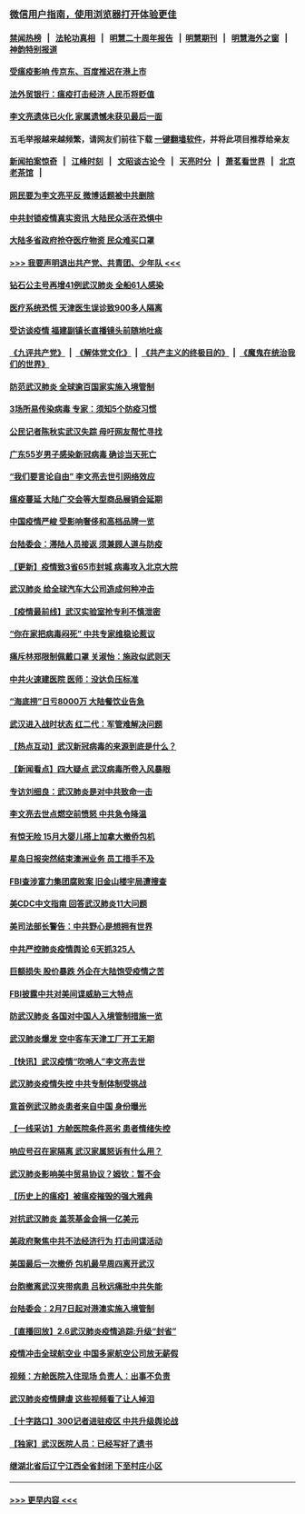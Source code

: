 ### [微信用户指南，使用浏览器打开体验更佳](https://github.com/gfw-breaker/banned-news1/blob/master/indexes/wechat-guide.md?t=0)
#### [禁闻热榜](热点新闻.md?t=0)  &nbsp;&nbsp;|&nbsp;&nbsp; [法轮功真相](https://github.com/gfw-breaker/truth/blob/master/README.md?t=0) &nbsp;&nbsp;|&nbsp;&nbsp; [明慧二十周年报告](https://github.com/gfw-breaker/mh-reports/blob/master/README.md?t=0) &nbsp;&nbsp;|&nbsp;&nbsp;[明慧期刊](https://github.com/gfw-breaker/mh-qikan) &nbsp;&nbsp;|&nbsp;&nbsp; [明慧海外之窗](https://github.com/gfw-breaker/mh-news/blob/master/README.md?t=0) &nbsp;&nbsp;|&nbsp;&nbsp; [神韵特别报道](https://github.com/gfw-breaker/mh-news/blob/master/shenyun.md?t=0)
#### [受瘟疫影响 传京东、百度推迟在港上市](../pages/nsc413/n11851409.md?t=02071956) 
#### [法外贸银行：瘟疫打击经济 人民币将贬值](../pages/nsc413/n11850538.md?t=02071956) 
#### [李文亮遗体已火化 家属遗憾未获见最后一面](../pages/nsc413/n11851128.md?t=02071956) 
#### 五毛举报越来越频繁，请网友们前往下载 [一键翻墙软件](https://github.com/gfw-breaker/ssr-accounts)，并将此项目推荐给亲友
#### [新闻拍案惊奇](https://github.com/gfw-breaker/banned-news1/blob/master/pages/link4.md) &nbsp;&nbsp;|&nbsp;&nbsp; [江峰时刻](https://github.com/gfw-breaker/banned-news1/blob/master/pages/link4.md) &nbsp;&nbsp;|&nbsp;&nbsp; [文昭谈古论今](https://github.com/gfw-breaker/banned-news1/blob/master/pages/link4.md) &nbsp;&nbsp;|&nbsp;&nbsp; [天亮时分](https://github.com/gfw-breaker/banned-news1/blob/master/pages/link4.md) &nbsp;&nbsp;|&nbsp;&nbsp; [萧茗看世界](https://github.com/gfw-breaker/banned-news1/blob/master/pages/link4.md) &nbsp;&nbsp;|&nbsp;&nbsp; [北京老茶馆](https://github.com/gfw-breaker/banned-news1/blob/master/pages/link4.md) &nbsp;&nbsp;|&nbsp;&nbsp; 
#### [网民要为李文亮平反 微博话题被中共删除](../pages/nsc413/n11851177.md?t=02071956) 
#### [中共封锁疫情真实资讯 大陆民众活在恐惧中](../pages/nsc413/n11850699.md?t=02071956) 
#### [大陆多省政府抢夺医疗物资 民众难买口罩](../pages/nsc413/n11851017.md?t=02071956) 
#### [>>> 我要声明退出共产党、共青团、少年队 <<<](https://github.com/begood0513/goodnews/blob/master/quit/letter.md) 
#### [钻石公主号再增41例武汉肺炎 全船61人感染](../pages/nsc413/n11850401.md?t=02071956) 
#### [医疗系统恐慌 天津医生误诊致900多人隔离](../pages/nsc413/n11850609.md?t=02071956) 
#### [受访谈疫情 福建副镇长直播镜头前随地吐痰](../pages/nsc413/n11850758.md?t=02071956) 
#### [《九评共产党》](https://github.com/begood0513/9ping.md/blob/master/README.md) &nbsp;|&nbsp; [《解体党文化》](../../../../jtdwh.md/blob/master/README.md)  &nbsp;|&nbsp; [《共产主义的终极目的》](../../../../gczydzjmd.md/blob/master/README.md) &nbsp;|&nbsp; [《魔鬼在统治我们的世界》](../../../../mgztzwmdsj.md/blob/master/README.md) 
#### [防范武汉肺炎 全球逾百国家实施入境管制](../pages/nsc413/n11850557.md?t=02071956) 
#### [3场所易传染病毒 专家：须知5个防疫习惯](../pages/nsc413/n11849662.md?t=02071956) 
#### [公民记者陈秋实武汉失踪 母吁网友帮忙寻找](../pages/nsc413/n11850638.md?t=02071956) 
#### [广东55岁男子感染新冠病毒 确诊当天死亡](../pages/nsc413/n11850590.md?t=02071956) 
#### [“我们要言论自由” 李文亮去世引网络效应](../pages/nsc413/n11850484.md?t=02071956) 
#### [瘟疫蔓延 大陆广交会等大型商品展销会延期](../pages/nsc413/n11850521.md?t=02071956) 
#### [中国疫情严峻 受影响奢侈和高档品牌一览](../pages/nsc413/n11850319.md?t=02071956) 
#### [台陆委会：滞陆人员接返 须兼顾人道与防疫](../pages/nsc413/n11850414.md?t=02071956) 
#### [【更新】疫情致3省65市封城 病毒攻入北京大院](../pages/nsc413/n11801312.md?t=02071956) 
#### [武汉肺炎 给全球汽车大公司造成何种冲击](../pages/nsc413/n11850056.md?t=02071956) 
#### [【疫情最前线】武汉实验室抢专利不慎泄密](../pages/nsc413/n11850310.md?t=02071956) 
#### [“你在家把病毒闷死” 中共专家维稳论惹议](../pages/nsc413/n11850048.md?t=02071956) 
#### [痛斥林郑限制佩戴口罩 关淑怡：施政似武则天](../pages/nsc413/n11849645.md?t=02071956) 
#### [中共火速建医院 医师：没达负压标准](../pages/nsc413/n11848938.md?t=02071956) 
#### [“海底捞”日亏8000万 大陆餐饮业告急](../pages/nsc413/n11850010.md?t=02071956) 
#### [武汉进入战时状态 红二代：军管难解决问题](../pages/nsc413/n11849976.md?t=02071956) 
#### [【热点互动】武汉新冠病毒的来源到底是什么？](../pages/nsc413/n11849749.md?t=02071956) 
#### [【新闻看点】四大疑点 武汉病毒所卷入风暴眼](../pages/nsc413/n11849608.md?t=02071956) 
#### [专访刘细良：武汉肺炎是对中共致命一击](../pages/nsc413/n11849934.md?t=02071956) 
#### [李文亮去世点燃空前愤怒 中共急令降温](../pages/nsc413/n11849864.md?t=02071956) 
#### [有惊无险 15月大婴儿搭上加拿大撤侨包机](../pages/nsc413/n11849698.md?t=02071956) 
#### [星岛日报突然结束澳洲业务 员工措手不及](../pages/nsc413/n11849722.md?t=02071956) 
#### [FBI查涉富力集团腐败案 旧金山楼宇局遭搜查](../pages/nsc413/n11848419.md?t=02071956) 
#### [美CDC中文指南 回答武汉肺炎11大问题](../pages/nsc413/n11849703.md?t=02071956) 
#### [美司法部长警告：中共野心是想拥有世界](../pages/nsc413/n11849769.md?t=02071956) 
#### [中共严控肺炎疫情舆论 6天抓325人](../pages/nsc413/n11849529.md?t=02071956) 
#### [巨额损失 股价暴跌 外企在大陆饱受疫情之苦](../pages/nsc413/n11849651.md?t=02071956) 
#### [FBI披露中共对美间谍威胁三大特点](../pages/nsc413/n11849700.md?t=02071956) 
#### [防武汉肺炎 各国对中国人入境管制措施一览](../pages/nsc413/n11838726.md?t=02071956) 
#### [武汉肺炎爆发 空中客车天津工厂开工无期](../pages/nsc413/n11849634.md?t=02071956) 
#### [【快讯】武汉疫情“吹哨人”李文亮去世](../pages/nsc413/n11849459.md?t=02071956) 
#### [武汉肺炎疫情失控 中共专制体制受挑战](../pages/nsc413/n11849457.md?t=02071956) 
#### [意首例武汉肺炎患者来自中国 身份曝光](../pages/nsc413/n11849454.md?t=02071956) 
#### [【一线采访】方舱医院条件恶劣 患者情绪失控](../pages/nsc413/n11848910.md?t=02071956) 
#### [响应号召在家隔离 武汉家属怒诉有什么用？](../pages/nsc413/n11849412.md?t=02071956) 
#### [武汉肺炎影响美中贸易协议？姆钦：暂不会](../pages/nsc413/n11849497.md?t=02071956) 
#### [【历史上的瘟疫】被瘟疫摧毁的强大雅典](../pages/nsc413/n11849036.md?t=02071956) 
#### [对抗武汉肺炎 盖茨基金会捐一亿美元](../pages/nsc413/n11848953.md?t=02071956) 
#### [美政府聚焦中共不法经济行为 打击间谍活动](../pages/nsc413/n11849322.md?t=02071956) 
#### [美国最后一次撤侨 包机最早周四离开武汉](../pages/nsc413/n11849395.md?t=02071956) 
#### [台胞撤离武汉夹带病患 吕秋远痛批中共失能](../pages/nsc413/n11849153.md?t=02071956) 
#### [台陆委会：2月7日起对港澳实施入境管制](../pages/nsc413/n11848681.md?t=02071956) 
#### [【直播回放】2.6武汉肺炎疫情追踪:升级“封省”](../pages/nsc413/n11848948.md?t=02071956) 
#### [疫情冲击全球航空业 中国多家航空公司放无薪假](../pages/nsc413/n11849188.md?t=02071956) 
#### [视频：方舱医院入住现场 负责人：出事不负责](../pages/nsc413/n11845312.md?t=02071956) 
#### [武汉肺炎疫情肆虐 这些视频看了让人掉泪](../pages/nsc413/n11848904.md?t=02071956) 
#### [【十字路口】300记者进驻疫区 中共升级舆论战](../pages/nsc413/n11847578.md?t=02071956) 
#### [【独家】武汉医院人员：已经写好了遗书](../pages/nsc413/n11848942.md?t=02071956) 
#### [继湖北省后辽宁江西全省封闭 下至村庄小区](../pages/nsc413/n11848814.md?t=02071956) 

----
#### [ >>> 更早内容 <<< ](../indexes/nsc413-earlier.md)
